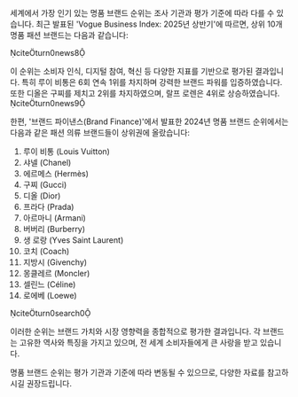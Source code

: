 세계에서 가장 인기 있는 명품 브랜드 순위는 조사 기관과 평가 기준에 따라 다를 수 있습니다. 최근 발표된 'Vogue Business Index: 2025년 상반기'에 따르면, 상위 10개 명품 패션 브랜드는 다음과 같습니다:


citeturn0news8

이 순위는 소비자 인식, 디지털 참여, 혁신 등 다양한 지표를 기반으로 평가된 결과입니다. 특히 루이 비통은 6회 연속 1위를 차지하며 강력한 브랜드 파워를 입증하였습니다. 또한 디올은 구찌를 제치고 2위를 차지하였으며, 랄프 로렌은 4위로 상승하였습니다. citeturn0news9

한편, '브랜드 파이낸스(Brand Finance)'에서 발표한 2024년 명품 브랜드 순위에서는 다음과 같은 패션 의류 브랜드들이 상위권에 올랐습니다:

1. 루이 비통 (Louis Vuitton)
2. 샤넬 (Chanel)
3. 에르메스 (Hermès)
4. 구찌 (Gucci)
5. 디올 (Dior)
6. 프라다 (Prada)
7. 아르마니 (Armani)
8. 버버리 (Burberry)
9. 생 로랑 (Yves Saint Laurent)
10. 코치 (Coach)
11. 지방시 (Givenchy)
12. 몽클레르 (Moncler)
13. 셀린느 (Céline)
14. 로에베 (Loewe)

citeturn0search0

이러한 순위는 브랜드 가치와 시장 영향력을 종합적으로 평가한 결과입니다. 각 브랜드는 고유한 역사와 특징을 가지고 있으며, 전 세계 소비자들에게 큰 사랑을 받고 있습니다.

명품 브랜드 순위는 평가 기관과 기준에 따라 변동될 수 있으므로, 다양한 자료를 참고하시길 권장드립니다. 